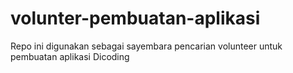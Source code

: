 # volunter-pembuatan-aplikasi
Repo ini digunakan sebagai sayembara pencarian volunteer untuk pembuatan aplikasi Dicoding
